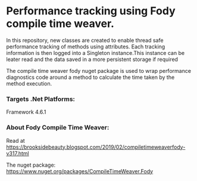 # Performance tracking using Fody compile time weaver. 

In this repository, new classes are created to enable thread safe performance tracking of methods using attributes. Each tracking information is then logged into a Singleton instance.This instance can be leater read and the data saved in a more persistent storage if required

The compile time weaver fody nuget package is used to wrap performance diagnostics code around a method to calculate the time taken by the method execution. 

### Targets .Net Platforms:
Framework 4.6.1

### About Fody Compile Time Weaver:

Read at https://brooksidebeauty.blogspot.com/2019/02/compiletimeweaverfody-v317.html

The nuget package: https://www.nuget.org/packages/CompileTimeWeaver.Fody



